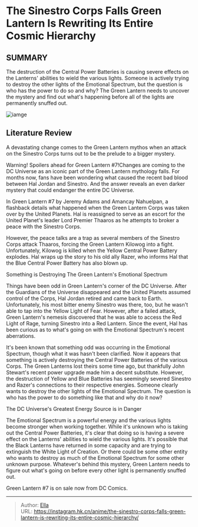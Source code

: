 # The Sinestro Corps Falls Green Lantern Is Rewriting Its Entire Cosmic Hierarchy


## SUMMARY 



  The destruction of the Central Power Batteries is causing severe effects on the Lanterns&#39; abilities to wield the various lights.   Someone is actively trying to destroy the other lights of the Emotional Spectrum, but the question is who has the power to do so and why?   The Green Lantern needs to uncover the mystery and find out what&#39;s happening before all of the lights are permanently snuffed out.  

![iamge](https://static1.srcdn.com/wordpress/wp-content/uploads/2023/11/sinestro-and-yellow-lanterns-dc.jpg)

## Literature Review

A devastating change comes to the Green Lantern mythos when an attack on the Sinestro Corps turns out to be the prelude to a bigger mystery.




Warning! Spoilers ahead for Green Lantern #7!Changes are coming to the DC Universe as an iconic part of the Green Lantern mythology falls. For months now, fans have been wondering what caused the recent bad blood between Hal Jordan and Sinestro. And the answer reveals an even darker mystery that could endanger the entire DC Universe.




In Green Lantern #7 by Jeremy Adams and Amancay Nahuelpan, a flashback details what happened when the Green Lantern Corps was taken over by the United Planets. Hal is reassigned to serve as an escort for the United Planet&#39;s leader Lord Premier Thaaros as he attempts to broker a peace with the Sinestro Corps.

          

However, the peace talks are a trap as several members of the Sinestro Corps attack Thaaros, forcing the Green Lantern Kilowog into a fight. Unfortunately, Kilowog is killed when the Yellow Central Power Battery explodes. Hal wraps up the story to his old ally Razer, who informs Hal that the Blue Central Power Battery has also blown up.


 Something is Destroying The Green Lantern&#39;s Emotional Spectrum 
          




Things have been odd in Green Lantern&#39;s corner of the DC Universe. After the Guardians of the Universe disappeared and the United Planets assumed control of the Corps, Hal Jordan retired and came back to Earth. Unfortunately, his most bitter enemy Sinestro was there, too, but he wasn&#39;t able to tap into the Yellow Light of Fear. However, after a failed attack, Green Lantern&#39;s nemesis discovered that he was able to access the Red Light of Rage, turning Sinestro into a Red Lantern. Since the event, Hal has been curious as to what&#39;s going on with the Emotional Spectrum&#39;s recent aberrations.

It&#39;s been known that something odd was occurring in the Emotional Spectrum, though what it was hasn&#39;t been clarified. Now it appears that something is actively destroying the Central Power Batteries of the various Corps. The Green Lanterns lost theirs some time ago, but thankfully John Stewart&#39;s recent power upgrade made him a decent substitute. However, the destruction of Yellow and Blue Batteries has seemingly severed Sinestro and Razer&#39;s connections to their respective energies. Someone clearly wants to destroy the other lights of the Emotional Spectrum. The question is who has the power to do something like that and why do it now?






 The DC Universe&#39;s Greatest Energy Source is in Danger 
          

The Emotional Spectrum is a powerful energy and the various lights become stronger when working together. While it&#39;s unknown who is taking out the Central Power Batteries, it&#39;s clear that doing so is having a severe effect on the Lanterns&#39; abilities to wield the various lights. It&#39;s possible that the Black Lanterns have returned in some capacity and are trying to extinguish the White Light of Creation. Or there could be some other entity who wants to destroy as much of the Emotional Spectrum for some other unknown purpose. Whatever&#39;s behind this mystery, Green Lantern needs to figure out what&#39;s going on before every other light is permanently snuffed out.

Green Lantern #7 is on sale now from DC Comics.



---

> Author: [Ella](https://instagram.hk.cn/)  
> URL: https://instagram.hk.cn/anime/the-sinestro-corps-falls-green-lantern-is-rewriting-its-entire-cosmic-hierarchy/  

